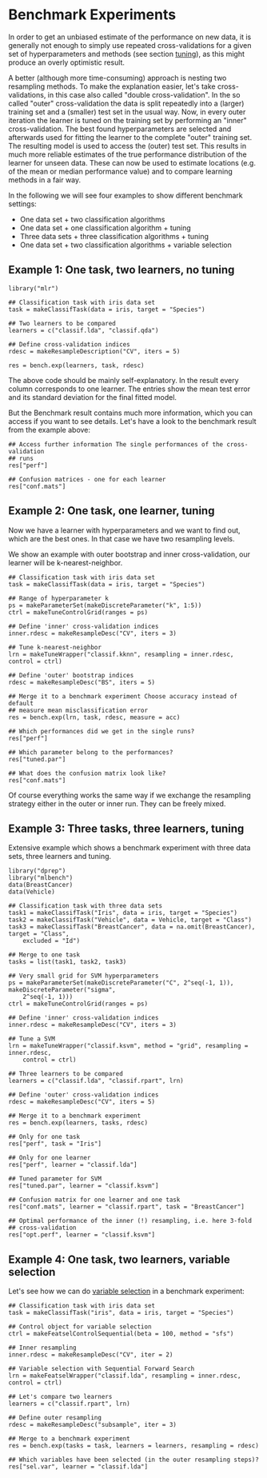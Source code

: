 Benchmark Experiments
=====================


In order to get an unbiased estimate of the performance on new data,
it is generally not enough to simply use repeated cross-validations
for a given set of hyperparameters and methods (see section [tuning](tune.md)), 
as this might produce an overly optimistic result.

A better (although more time-consuming) approach is nesting two
resampling methods.  To make the explanation easier, let's take
cross-validations, in this case also called "double cross-validation".
In the so called "outer" cross-validation the data is split repeatedly
into a (larger) training set and a (smaller) test set in the usual
way. Now, in every outer iteration the learner is tuned on the
training set by performing an "inner" cross-validation. The best found
hyperparameters are selected and afterwards used for fitting the learner 
to the complete "outer" training set. The resulting model is used to
access the (outer) test set. This results in much more reliable
estimates of the true performance distribution of the learner for unseen
data. These can now be used to estimate locations (e.g. of the mean
or median performance value) and to compare learning methods in a fair
way.

In the following we will see four examples to show different benchmark settings:

* One data set  +	two classification algorithms
* One data set	+	one classification algorithm	+	tuning
* Three data sets	+	three classification algorithms	+	tuning
* One data set	+	two classification algorithms	+	variable selection


Example 1: One task, two learners, no tuning
----------------------------------------------


```splus
library("mlr")

## Classification task with iris data set
task = makeClassifTask(data = iris, target = "Species")

## Two learners to be compared
learners = c("classif.lda", "classif.qda")

## Define cross-validation indices
rdesc = makeResampleDescription("CV", iters = 5)

res = bench.exp(learners, task, rdesc)
```


The above code should be mainly self-explanatory. In the result every
column corresponds to one learner.  The entries show the mean test
error and its standard deviation for the final fitted model.

But the Benchmark result contains much more information, which you can
access if you want to see details. Let's have a look to the benchmark
result from the example above:


```splus
## Access further information The single performances of the cross-validation
## runs
res["perf"]

## Confusion matrices - one for each learner
res["conf.mats"]
```

	
Example 2: One task, one learner, tuning
----------------------------------------

Now we have a learner with hyperparameters and we want to find out,
which are the best ones. In that case we have two resampling levels.

We show an example with outer bootstrap and inner cross-validation,
our learner will be k-nearest-neighbor.


```splus
## Classification task with iris data set
task = makeClassifTask(data = iris, target = "Species")

## Range of hyperparameter k
ps = makeParameterSet(makeDiscreteParameter("k", 1:5))
ctrl = makeTuneControlGrid(ranges = ps)

## Define 'inner' cross-validation indices
inner.rdesc = makeResampleDesc("CV", iters = 3)

## Tune k-nearest-neighbor
lrn = makeTuneWrapper("classif.kknn", resampling = inner.rdesc, control = ctrl)

## Define 'outer' bootstrap indices
rdesc = makeResampleDesc("BS", iters = 5)

## Merge it to a benchmark experiment Choose accuracy instead of default
## measure mean misclassification error
res = bench.exp(lrn, task, rdesc, measure = acc)

## Which performances did we get in the single runs?
res["perf"]

## Which parameter belong to the performances?
res["tuned.par"]

## What does the confusion matrix look like?
res["conf.mats"]
```


Of course everything works the same way if we exchange the resampling
strategy either in the outer or inner run.  They can be freely
mixed.

Example 3: Three tasks, three learners, tuning
----------------------------------------------

Extensive example which shows a benchmark experiment with three data
sets, three learners and tuning.


```splus
library("dprep")
library("mlbench")
data(BreastCancer)
data(Vehicle)

## Classification task with three data sets
task1 = makeClassifTask("Iris", data = iris, target = "Species")
task2 = makeClassifTask("Vehicle", data = Vehicle, target = "Class")
task3 = makeClassifTask("BreastCancer", data = na.omit(BreastCancer), target = "Class", 
    excluded = "Id")

## Merge to one task
tasks = list(task1, task2, task3)

## Very small grid for SVM hyperparameters
ps = makeParameterSet(makeDiscreteParameter("C", 2^seq(-1, 1)), makeDiscreteParameter("sigma", 
    2^seq(-1, 1)))
ctrl = makeTuneControlGrid(ranges = ps)

## Define 'inner' cross-validation indices
inner.rdesc = makeResampleDesc("CV", iters = 3)

## Tune a SVM
lrn = makeTuneWrapper("classif.ksvm", method = "grid", resampling = inner.rdesc, 
    control = ctrl)

## Three learners to be compared
learners = c("classif.lda", "classif.rpart", lrn)

## Define 'outer' cross-validation indices
rdesc = makeResampleDesc("CV", iters = 5)

## Merge it to a benchmark experiment
res = bench.exp(learners, tasks, rdesc)

## Only for one task
res["perf", task = "Iris"]

## Only for one learner
res["perf", learner = "classif.lda"]

## Tuned parameter for SVM
res["tuned.par", learner = "classif.ksvm"]

## Confusion matrix for one learner and one task
res["conf.mats", learner = "classif.rpart", task = "BreastCancer"]

## Optimal performance of the inner (!) resampling, i.e. here 3-fold
## cross-validation
res["opt.perf", learner = "classif.ksvm"]
```


Example 4: One task, two learners, variable selection
-----------------------------------------------------

Let's see how we can do [variable selection](variable_selection.md) in
a benchmark experiment:


```splus
## Classification task with iris data set
task = makeClassifTask("iris", data = iris, target = "Species")

## Control object for variable selection
ctrl = makeFeatselControlSequential(beta = 100, method = "sfs")

## Inner resampling
inner.rdesc = makeResampleDesc("CV", iter = 2)

## Variable selection with Sequential Forward Search
lrn = makeFeatselWrapper("classif.lda", resampling = inner.rdesc, control = ctrl)

## Let's compare two learners
learners = c("classif.rpart", lrn)

## Define outer resampling
rdesc = makeResampleDesc("subsample", iter = 3)

## Merge to a benchmark experiment
res = bench.exp(tasks = task, learners = learners, resampling = rdesc)

## Which variables have been selected (in the outer resampling steps)?
res["sel.var", learner = "classif.lda"]
```


<!--(
.. |benchmark_processing| image:: /_images/benchmark_processing.png
     :align: middle
     :width: 40em
     :alt: Benchmark processing pipeline
)-->
